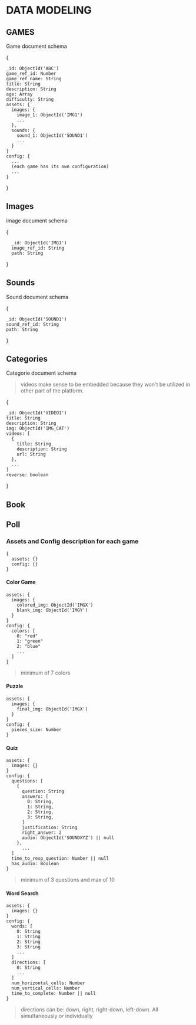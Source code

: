 # DATA MODELING

## GAMES

Game document schema

{

    _id: ObjectId('ABC')
    game_ref_id: Number
    game_ref_name: String
    title: String
    description: String
    age: Array
    difficulty: String
    assets: {
      images: {
        image_1: ObjectId('IMG1')
        ...
      },
      sounds: {
        sound_1: ObjectId('SOUND1')
        ...
      }
    }
    config: {
      ...
      (each game has its own configuration)
      ...
    }

}

## Images

image document schema

{

      _id: ObjectId('IMG1')
      image_ref_id: String
      path: String

}

## Sounds

Sound document schema

{

    _id: ObjectId('SOUND1')
    sound_ref_id: String
    path: String

}

## Categories

Categorie document schema

> videos make sense to be embedded because they won't be utilized in other part of the platform.

{

    _id: ObjectId('VIDEO1')
    title: String
    description: String
    img: ObjectId('IMG_CAT')
    videos: [
      {
        title: String
        description: String
        url: String
      },
      ...
    ]
    reverse: boolean

}

## Book

## Poll

### Assets and Config description for each game

    {
      assets: {}
      config: {}
    }

#### Color Game

    assets: {
      images: {
        colored_img: ObjectId('IMGX')
        blank_img: ObjectId('IMGY')
      }
    }
    config: {
      colors: [
        0: "red"
        1: "green"
        2: "blue"
        ...
      ]
    }

> minimum of 7 colors

#### Puzzle

    assets: {
      images: {
        final_img: ObjectId('IMGX')
      }
    }
    config: {
      pieces_size: Number
    }

#### Quiz

    assets: {
      images: {}
    }
    config: {
      questions: [
        {
          question: String
          answers: [
            0: String,
            1: String,
            2: String,
            3: String,
          ]
          justification: String
          right_answer: 2
          audio: ObjectId('SOUNDXYZ') || null
        },
          ...
      ]
      time_to_resp_question: Number || null
      has_audio: Boolean
    }

> minimum of 3 questions and max of 10

#### Word Search

    assets: {
      images: {}
    }
    config: {
      words: [
        0: String
        1: String
        2: String
        3: String
        ...
      ]
      directions: [
        0: String
        ...
      ]
      num_horizontal_cells: Number
      num_vertical_cells: Number
      time_to_complete: Number || null
    }

> directions can be: down, right, right-down, left-down. All simultaneously or individually
